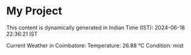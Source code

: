 # My Project

This content is dynamically generated in Indian Time (IST): 2024-06-18 22:36:21 IST


Current Weather in Coimbatore:
Temperature: 26.88 °C
Condition: mist
